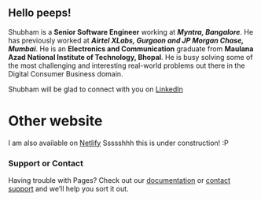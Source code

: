 ## Hello peeps!

Shubham is a **Senior Software Engineer** working at **_Myntra, Bangalore_**. He has previously worked at **_Airtel XLabs, Gurgaon and JP Morgan Chase, Mumbai_**. He is an **Electronics and Communication** graduate from **Maulana Azad National Institute of Technology, Bhopal**. He is busy solving some of the most challenging and interesting real-world problems out there in the Digital Consumer Business domain.

Shubham will be glad to connect with you on [LinkedIn](https://www.linkedin.com/in/shubhamshivhare)

# Other website
I am also available on [Netlify](https://shubhamshivhare.netlify.app)
Ssssshhh this is under construction! :P

### Support or Contact

Having trouble with Pages? Check out our [documentation](https://docs.github.com/categories/github-pages-basics/) or [contact support](https://github.com/contact) and we’ll help you sort it out.
